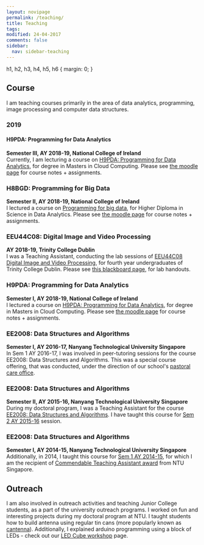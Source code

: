 ```yaml
---
layout: novipage
permalink: /teaching/
title: Teaching
tags: 
modified: 24-04-2017
comments: false
sidebar:
  nav: sidebar-teaching
---
```

h1, h2, h3, h4, h5, h6 {
    margin: 0;
}

## Course
I am teaching courses primarily in the area of data analytics, programming, image processing and computer data structures.

### 2019
#### H9PDA: Programming for Data Analytics
**Semester III, AY 2018-19, National College of Ireland** 
<br />
Currently, I am lecturing a course on <a href="http://courses.ncirl.ie/index.cfm/page/module/moduleId/20375">H9PDA: Programming for Data Analytics</a>, for degree in Masters in Cloud Computing. Please see <a href="https://moodle.ncirl.ie/course/view.php?id=1464">the moodle page</a> for course notes + assignments.

### H8BGD: Programming for Big Data
**Semester II, AY 2018-19, National College of Ireland** 
<br />
I lectured a course on <a href="http://courses.ncirl.ie/index.cfm/page/module/moduleId/21358">Programming for big data</a>, for Higher Diploma in Science in Data Analytics. Please see <a href="https://moodle.ncirl.ie/course/view.php?id=1605">the moodle page</a> for course notes + assignments.

### EEU44C08: Digital Image and Video Processing
**AY 2018-19, Trinity College Dublin** 
<br />
I was a Teaching Assistant, conducting the lab sessions of [EEU44C08 Digital Image and Video Processing](https://github.com/frcs/EE4C08), for fourth year undergraduates of Trinity College Dublin. Please see <a href="https://tcd.blackboard.com/webapps/blackboard/execute/announcement?method=search&context=course_entry&course_id=_46876_1&handle=announcements_entry&mode=view">this blackboard page</a>, for lab handouts.


### H9PDA: Programming for Data Analytics
**Semester I, AY 2018-19, National College of Ireland** 
<br />
I lectured a course on <a href="http://courses.ncirl.ie/index.cfm/page/module/moduleId/20375">H9PDA: Programming for Data Analytics</a>, for degree in Masters in Cloud Computing. Please see <a href="https://moodle.ncirl.ie/course/view.php?id=1319">the moodle page</a> for course notes + assignments.


### EE2008: Data Structures and Algorithms
**Semester I, AY 2016-17, Nanyang Technological University Singapore** 
<br />
In Sem 1 AY 2016-17, I was involved in peer-tutoring sessions for the course EE2008: Data Structures and Algorithms. This was a special course offering, that was conducted, under the direction of our school's <a href="http://www.eee.ntu.edu.sg/Programmes/CurrentStudents/sws/AcademicCounselling/Pages/Home.aspx">pastoral care office</a>. 


### EE2008: Data Structures and Algorithms
**Semester II, AY 2015-16, Nanyang Technological University Singapore** 
<br />
During my doctoral program, I was a Teaching Assistant for the course <a href="https://eee.ntu.edu.sg/Programmes/CurrentStudents/undergraduate/undergraduatefull-time/Documents/EE2008.pdf">EE2008: Data Structures and Algorithms</a>. I have taught this course for <a href="http://www3.ntu.edu.sg/home2012/SOUMYABR001/teach_AY2015.html">Sem 2 AY 2015-16</a> session. 


### EE2008: Data Structures and Algorithms
**Semester I, AY 2014-15, Nanyang Technological University Singapore** 
<br />
Additionally, in 2014, I taught this course for <a href="http://www3.ntu.edu.sg/home2012/SOUMYABR001/teach_AY2014.html">Sem 1 AY 2014-15</a>, for which I am the recipient of <a href="https://soumyabratadev.files.wordpress.com/2016/07/teaching_award_fall2014.pdf">Commendable Teaching Assistant award</a> from NTU Singapore. 

## Outreach
I am also involved in outreach activities and teaching Junior College students, as a part of the university outreach programs. I worked on fun and interesting projects during my doctoral program at NTU. I taught students how to build antenna using regular tin cans (more popularly known as <a href="https://en.wikipedia.org/wiki/Cantenna">cantenna</a>). Additionally, I explained arduino programming using a block of LEDs - check out our <a href="http://www3.ntu.edu.sg/home2012/SOUMYABR001/ledcube.html">LED Cube workshop</a> page. 



<!---
I supervise students in their Master of Science (MSc) research thesis, and also mentor Final Year Projects (FYPs) and <a href="http://www.ntu.edu.sg/TalentOutreach/NRP/Pages/index.aspx">Nanyang Research Program</a> (NRP) projects. 
-->
